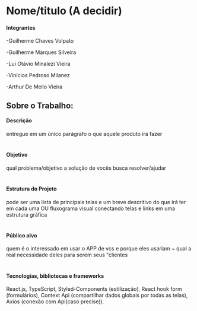 # Nome/titulo (A decidir)
#### Integrantes

-Guilherme Chaves Volpato

-Guilherme Marques Silveira

-Lui Otávio Minalezi Vieira

-Vinícios Pedroso Milanez

-Arthur De Mello Vieira

## Sobre o Trabalho:

#### Descrição
entregue em um único parágrafo o que aquele produto irá fazer
# 
#### Objetivo
qual problema/objetivo a solução de vocês busca resolver/ajudar
#
#### Estrutura do Projeto 
pode ser uma lista de principais telas e um breve descritivo do que irá ter em cada uma OU fluxograma visual conectando telas e links em uma estrutura gráfica
#
#### Público alvo 
quem é o interessado em usar o APP de vcs e porque eles usariam ~ qual a real necessidade deles para serem seus "clientes
#
#### Tecnologias, bibliotecas e frameworks 
React.js, TypeScript, Styled-Components (estilização), React hook form (formulários), Context Api (compartilhar dados globais por todas as telas), Axios (conexão com Api(caso precise)).


